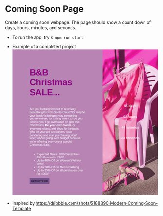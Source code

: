 # Coming Soon Page

Create a coming soon webpage. The page should show a count down of days, hours, minutes, and seconds.

- To run the app, try `$ npm run start`

- Example of a completed project ![demo](./Screenshot%20from%202022-10-25%2022-15-36.png)
- Inspired by https://dribbble.com/shots/5188890-Modern-Coming-Soon-Template
